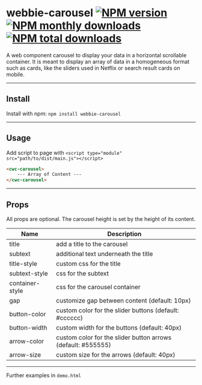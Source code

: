 # webbie-carousel [![NPM version](https://img.shields.io/npm/v/webbie-carousel.svg?style=flat)](https://www.npmjs.com/package/webbie-carousel) [![NPM monthly downloads](https://img.shields.io/npm/dm/webbie-carousel.svg?style=flat)](https://npmjs.org/package/webbie-carousel) [![NPM total downloads](https://img.shields.io/npm/dt/webbie-carousel.svg?style=flat)](https://npmjs.org/package/webbie-carousel)

A web component carousel to display your data in a horizontal scrollable container. It is meant to display an array of data in a homogeneous format such as cards, like the sliders used in Netflix or search result cards on mobile.

---

## Install

Install with npm: `npm install webbie-carousel`

---

## Usage

Add script to page with `<script type="module" src="path/to/dist/main.js"></script>`

```html
<cwc-carousel>
    --- Array of Content ---
</cwc-carousel>
```

---

## Props

All props are optional. The carousel height is set by the height of its content.

| Name | Description |
| ---- | ----------- |
| title | add a title to the carousel |
| subtext | additional text underneath the title |
| title-style | custom css for the title |
| subtext-style | css for the subtext |
| container-style | css for the carousel container |
| gap | customize gap between content (default: 10px) |
| button-color | custom color for the slider buttons (default: #cccccc) |
| button-width | custom width for the buttons (default: 40px) |
| arrow-color | custom color for the slider button arrows (default: #555555) |
| arrow-size | custom size for the arrows (default: 40px) |

---

Further examples in `demo.html`